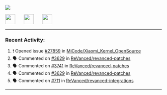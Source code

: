 <p align="left">
  <!-- Typing SVG by DenverCoder1 - https://github.com/DenverCoder1/readme-typing-svg -->
  <a href="https://github.com/DenverCoder1/readme-typing-svg">
    <img src="https://readme-typing-svg.demolab.com/?lines=Hello%2E%2E%2E;Im%20Zain;&font=Fira%20Code&center=false&width=440&height=45&color=00FFFF&vCenter=true&pause=1000&size=22" /></a>
</p>

<p align="left">
  <a href="https://www.youtube.com/@zainarbani"><img width="32px" src="https://www.freeiconspng.com/uploads/youtube-subscribe-png-youtube-subscribe-to-5.png"/></a>
  &#8287;&#8287;&#8287;&#8287;&#8287;
  <a href="mailto:zaintsyariev@gmail.com"><img width="32px" src="https://www.freeiconspng.com/uploads/email-icon--100-flat-vol-2-iconset--graphicloads-18.png"/></a>
  &#8287;&#8287;&#8287;&#8287;&#8287;
  <a href="https://t.me/AnotherZain"><img width="32px" src="https://www.freeiconspng.com/uploads/telegram-icon-1.png"></a>
</p>

---

<h3>Recent Activity:</h3>

<!-- https://github.com/jamesgeorge007/github-activity-readme -->
<!--START_SECTION:activity-->
1. ❗ Opened issue [#27859](https://github.com/MiCode/Xiaomi_Kernel_OpenSource/issues/27859) in [MiCode/Xiaomi_Kernel_OpenSource](https://github.com/MiCode/Xiaomi_Kernel_OpenSource)
2. 🗣 Commented on [#3629](https://github.com/ReVanced/revanced-patches/pull/3629#issuecomment-2395478371) in [ReVanced/revanced-patches](https://github.com/ReVanced/revanced-patches)
3. 🗣 Commented on [#3741](https://github.com/ReVanced/revanced-patches/issues/3741#issuecomment-2395358889) in [ReVanced/revanced-patches](https://github.com/ReVanced/revanced-patches)
4. 🗣 Commented on [#3629](https://github.com/ReVanced/revanced-patches/pull/3629#issuecomment-2395293331) in [ReVanced/revanced-patches](https://github.com/ReVanced/revanced-patches)
5. 🗣 Commented on [#711](https://github.com/ReVanced/revanced-integrations/pull/711#issuecomment-2394977230) in [ReVanced/revanced-integrations](https://github.com/ReVanced/revanced-integrations)
<!--END_SECTION:activity-->

---
